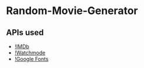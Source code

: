 # Random-Movie-Generator

## APIs used
* [!IMDb](https://imdb-api.com/api)
* [!Watchmode](https://api.watchmode.com/)
* [!Google Fonts](https://developers.google.com/fonts/docs/developer_api#APIKey)

